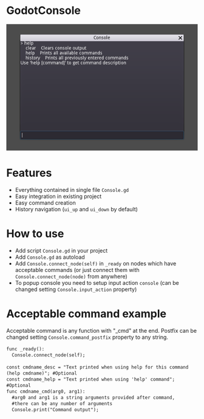 # GodotConsole
![Alt text](/screenshot.png?raw=true "GodotConsole")

# Features
- Everything contained in single file `Console.gd`
- Easy integration in existing project
- Easy command creation
- History navigation (`ui_up` and `ui_down` by default)

# How to use
- Add script `Console.gd` in your project
- Add `Console.gd` as autoload
- Add `Console.connect_node(self)` in `_ready` on nodes which have acceptable commands (or just connect them with `Console.connect_node(node)` from anywhere)
- To popup console you need to setup input action `console` (can be changed setting `Console.input_action` property)

# Acceptable command example
Acceptable command is any function with "_cmd" at the end. Postfix can be changed setting `Console.command_postfix` property to any string.

```gdscript
func _ready():
  Console.connect_node(self);

const cmdname_desc = "Text printed when using help for this command (help cmdname)"; #Optional
const cmdname_help = "Text printed when using 'help' command"; #Optional
func cmdname_cmd(arg0, arg1):
  #arg0 and arg1 is a string arguments provided after command,
  #there can be any number of arguments
  Console.print("Command output");
```
